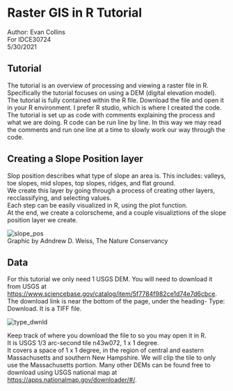 # Raster GIS in R Tutorial
  
Author: Evan Collins  
For IDCE30724  
5/30/2021  
  
## Tutorial 
  
The tutorial is an overview of processing and viewing a raster file in R.
Specifically the tutorial focuses on using a DEM (digital elevation model).
The tutorial is fully contained within the R file. Download the file and open it in your R environment.
I prefer R studio, which is where I created the code.
The tutorial is set up as code with comments explaining the process and what we are doing.
R code can be run line by line. In this way we may read the comments and run one line at a time to slowly work
our way through the code.   
  
## Creating a Slope Position layer
  
Slop position describes what type of slope an area is. This includes: valleys, toe slopes, mid slopes, top slopes, ridges, and flat ground.  
We create this layer by going through a process of creating other layers, recclassifying, and selecting values.  
Each step can be easily visualized in R, using the plot function.  
At the end, we create a colorscheme, and a couple visualiztions of the slope position layer we create. 

![slope_pos](https://user-images.githubusercontent.com/75681753/120204585-fb781a80-c1f6-11eb-8e8d-5ec0aef07a28.png)  
Graphic by Adndrew D. Weiss, The Nature Conservancy

## Data
  
For this tutorial we only need 1 USGS DEM. You will need to download it from USGS at https://www.sciencebase.gov/catalog/item/5f7784f982ce1d74e7d6cbce.  
The download link is near the bottom of the page, under the heading- Type: Download. It is a TIFF file.  

![type_dwnld](https://user-images.githubusercontent.com/75681753/120204319-ab995380-c1f6-11eb-9b26-e54b885d72d8.png)
  
Keep track of where you download the file to so you may open it in R.  
It is USGS 1/3 arc-second tile n43w072, 1 x 1 degree.  
It covers a space of 1 x 1 degree, in the region of central and eastern Massachusetts and southern New Hampshire. 
We will clip the tile to only use the Massachusetts portion. Many other DEMs can be found free to download using USGS national map
at https://apps.nationalmap.gov/downloader/#/.
